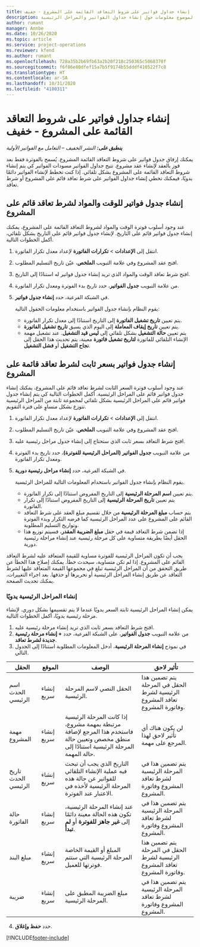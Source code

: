 ```yaml
---
title: إنشاء جداول فواتير على شروط التعاقد القائمة على المشروع - خفيف
description: يقدم هذا الموضوع معلومات حول إنشاء جداول الفواتير والمراحل الرئيسية.
author: rumant
manager: Annbe
ms.date: 10/26/2020
ms.topic: article
ms.service: project-operations
ms.reviewer: kfend
ms.author: rumant
ms.openlocfilehash: 728a35b2b69fb63a2b20f218c250365c5068370f
ms.sourcegitcommit: f6f86e80dfef15a7b5f9174b55dddf410522f7c8
ms.translationtype: HT
ms.contentlocale: ar-SA
ms.lasthandoff: 10/31/2020
ms.locfileid: "4180311"
---
```

# <a name="create-invoice-schedules-on-a-project-based-contract-line---lite"></a>إنشاء جداول فواتير على شروط التعاقد القائمة على المشروع - خفيف

_**ينطبق على:** النشر الخفيف – التعامل مع الفواتير الأولية_

يمكنك إرفاق جدول فواتير على شروط التعاقد القائمة المشروع. يُسمح بالفوترة فقط بعد فوز بالعقد لإنشاء عقد مشروع. تتيح جداول الفواتير مسودات الفواتير كي يتم إنشاء شروط التعاقد القائمة على المشروع بشكل تلقائي. إذا كنت تخطط لإنشاء الفواتير دائمًا يدويًا، فيمكنك تخطي إنشاء جداول الفواتير على شرط تعاقد قائم على المشروع أو شرط تعاقد.

## <a name="create-a-time-and-material-invoice-schedule-for-a-project-based-contract-line"></a>إنشاء جدول فواتير للوقت والمواد لشرط تعاقد قائم على المشروع

عند وجود أسلوب فوترة الوقت والمواد لشروط التعاقد القائمة على المشروع، يمكنك إنشاء جدول فواتير قائم على التاريخ. لإنشاء جدول فواتير قائم على التاريخ بشكل تلقائي، أكمل الخطوات التالية.

1. انتقل إلى **الإعدادات** > **تكرارات الفاتورة‬** لإعداد معدل تكرار الفاتورة.
2. افتح عقد المشروع وفي علامة التبويب **الملخص**، عيّن تاريخ التسليم المطلوب.
3. افتح شرط تعاقد الوقت والمواد الذي تريد إنشاء جدول فواتير له استنادًا إلى التاريخ. 
4. من علامة التبويب **جدول الفواتير**، حدد تاريخ بدء الفوترة ومعدل تكرار الفاتورة. 
5. في الشبكة الفرعية، حدد **إنشاء جدول فواتير**.

    يقوم النظام بإنشاء جدول الفواتير باستخدام معلومات الحقول التالية:

    - يتم تعيين **تاريخ تشغيل الفاتورة** إلى التاريخ استنادًا إلى معدل تكرار الفاتورة.
    - يتم تعيين **تاريخ إيقاف المعاملة** إلى اليوم الذي يسبق **تاريخ تشغيل الفاتورة**.
    - يتم تعيين **حالة التشغيل** بشكل تلقائي إلى **ليس قيد التشغيل**. عند تشغيل مهمة الإنشاء التلقائي للفاتورة **لتاريخ تشغيل فاتورة** معينة، يتم تحديث هذا الحقل إلى **نجاح التشغيل** أو **فشل التشغيل**.

## <a name="create-a-fixed-price-invoice-schedule-for-a-project-based-contract-line"></a>إنشاء جدول فواتير بسعر ثابت لشرط تعاقد قائمة على المشروع

عند وجود أسلوب فوترة السعر الثابت لشرط تعاقد قائم على المشروع، يمكنك إنشاء جدول فواتير قائم على المراحل الرئيسية. أكمل الخطوات التالية كي يتم إنشاء جدول فواتير قائم على المراحل الرئيسية بشكل تلقائي لمجموعة ثابتة من المراحل الرئيسية تتوزع بشكل متساوٍ على فترة التقويم.

1. انتقل إلى **الإعدادات** > **تكرارات الفاتورة‬** لإعداد معدل تكرار الفاتورة.
2. افتح عقد المشروع وفي علامة التبويب **الملخص**، عيّن تاريخ التسليم المطلوب.
3. افتح شرط التعاقد بسعر ثابت الذي ستحتاج إلى إنشاء جدول مراحل رئيسية عليه. 
4. من علامة التبويب **جدول الفواتير (المراحل الرئيسية للفوترة‬)**، حدد تاريخ بدء الفوترة ومعدل تكرار الفاتورة. 
5. في الشبكة الفرعية، حدد **إنشاء مراحل رئيسية دورية‬**.

    يقوم النظام بإنشاء جدول الفواتير باستخدام المعلومات التالية للمراحل الرئيسية.

    - يتم تعيين **اسم المرحلة الرئيسية** إلى التاريخ المفروض استنادًا إلى تكرار الفاتورة.
    - يتم تعيين **تاريخ المرحلة الرئيسية** إلى التاريخ المفروض استنادًا إلى تكرار الفاتورة.
    - يتم حساب **مبلغ المرحلة الرئيسية** من خلال تقسيم مبلغ العقد على شرط التعاقد القائم على المشروع على عدد المراحل الرئيسية كما فرضه التكرار وبدء الفوترة وتواريخ التسليم المطلوبة.
    - إذا تضمن شرط التعاقد قيمة في حقل **مبلغ الضريبة المقدر**، فسيتم توزيع هذا الحقل أيضًا بطريقة متساوية على كل مرحلة رئيسية عند إنشاء مراحلة رئيسية دورية.

يجب أن تكون المراحل الرئيسية للفوترة مساوية للقيمة المتعاقد عليه لشرط التعاقد القائم على المشروع. إذا لم تكن متساوية، سيحدث خطأ. يمكنك إصلاح هذا الخطأ عن طريق التحقق من أن المراحل الرئيسية تبلغ في مجموعها القيمة المتعاقد عليها لشرط التعاقد عن طريق إنشاء المراحل الرئيسية أو تحريرها أو حذفها. بعد اجراء التغييرات، يمكنك تحديث الصفحة.

### <a name="manually-create-milestones"></a>إنشاء المراحل الرئيسية يدويًا

يمكن إنشاء المراحل الرئيسية ثابتة السعر يدويًا عندما لا يتم تقسيمها بشكل دوري. لإنشاء مرحلة رئيسية يدويًا، أكمل الخطوات التالية.

1. افتح شرط التعاقد بسعر ثابت الذي تريد إنشاء مرحلة رئيسية عليه. 
2. من علامة التبويب **جدول الفواتير**، على الشبكة الفرعية، حدد **+ إنشاء مرحلة رئيسية جديدة لشرط تعاقد**.
3. في نموذج **إنشاء المرحلة الرئيسية**، أدخل المعلومات المطلوبة استنادًا إلى الجدول التالي. 

| الحقل | الموقع | ‏‏الوصف | تأثير لاحق |
| --- | --- | --- | --- |
| اسم الحدث الرئيسي | إنشاء سريع | الحقل النصي لاسم المرحلة الرئيسية. | يتم تضمين هذا الحقل في المرحلة الرئيسية لشرط تعاقد المشروع وفاتورة المشروع. |
| مهمة المشروع | إنشاء سريع | إذا كانت المرحلة الرئيسية مرتبطة بمهمة مشروع، فاستخدم هذا المرجع لإضافة منطق مخصص وتعيين حالة المرحلة الرئيسية استنادًا إلى حالة المهمة. | لن يكون هناك أي تأثير لاحق لهذا المرجع على مهمة. |
| تاريخ الحدث الرئيسي | إنشاء سريع | التاريخ الذي يجب أن تبحث فيه عملية الإنشاء التلقائي للفواتير عن حالة هذه المرحلة الرئيسية لأخذه في الاعتبار عند الفوترة. | يتم تضمين هذا في المرحلة الرئيسية لشرط تعاقد المشروع وفاتورة المشروع. |
| حالة الفاتورة | إنشاء سريع | عند إنشاء المرحلة الرئيسية، تكون هذه الحالة معينة دائمًا إلى **غير جاهز للفوترة** أو **لم تبدأ**. | يتم تضمين هذا في المرحلة الرئيسية لشرط تعاقد المشروع وفاتورة المشروع. |
| مبلغ البند | إنشاء سريع | المبلغ أو القيمة الخاصة المرحلة الرئيسية التي ستتم فوترتها للعميل. | يتم تضمين هذا الحقل في المرحلة الرئيسية لشرط تعاقد المشروع وفاتورة المشروع. |
| ضريبة | إنشاء سريع | مبلغ الضريبة المطبق على المرحلة الرئيسية. | يتم تضمين هذا في المرحلة الرئيسية لشرط تعاقد المشروع وفاتورة المشروع. |

4. حدد **حفظ وإغلاق**.


[!INCLUDE[footer-include](../../includes/footer-banner.md)]